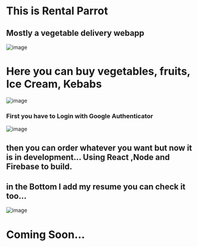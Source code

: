 # This is Rental Parrot
## Mostly a vegetable delivery webapp

![image](https://user-images.githubusercontent.com/84560030/225378464-4bf0e2b4-5c21-4456-ae2f-fd8eb6b471eb.png)


# Here you can buy vegetables, fruits, Ice Cream, Kebabs

![image](https://user-images.githubusercontent.com/84560030/225378653-a0147043-b1c8-4488-8590-b65e7a8fd222.png)


### First you have to Login with Google Authenticator

![image](https://user-images.githubusercontent.com/84560030/225378777-4ae28702-7972-4ff2-a1b9-0d710a3a239a.png)


## then you can order whatever you want but now it is in development... Using React ,Node and Firebase to build.

## in the Bottom I add my resume you can check it too...


![image](https://user-images.githubusercontent.com/84560030/225378827-78d76ea5-462b-409f-ac17-528be9b1420b.png)

# Coming Soon...
